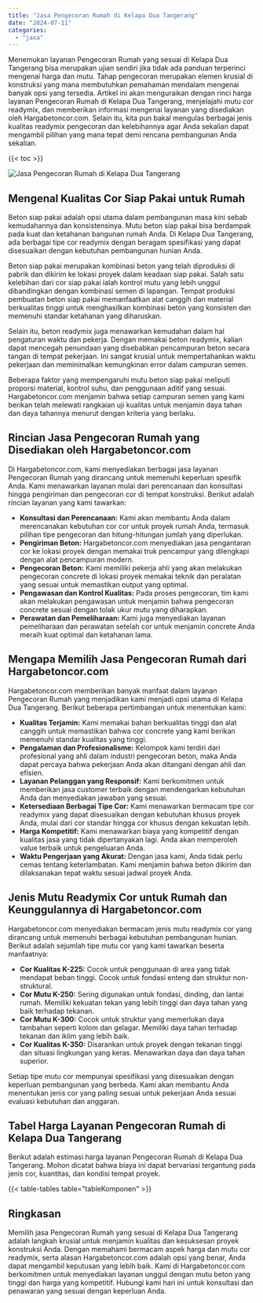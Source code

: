 ```yaml
---
title: "Jasa Pengecoran Rumah di Kelapa Dua Tangerang"
date: "2024-07-11"
categories: 
  - "jasa"
---
```



Menemukan layanan Pengecoran Rumah yang sesuai di Kelapa Dua Tangerang bisa merupakan ujian sendiri jika tidak ada panduan terperinci mengenai harga dan mutu. Tahap pengecoran merupakan elemen krusial di konstruksi yang mana membutuhkan pemahaman mendalam mengenai banyak opsi yang tersedia. Artikel ini akan menguraikan dengan rinci harga layanan Pengecoran Rumah di Kelapa Dua Tangerang, menjelajahi mutu cor readymix, dan memberikan informasi mengenai layanan yang disediakan oleh Hargabetoncor.com. Selain itu, kita pun bakal mengulas berbagai jenis kualitas readymix pengecoran dan kelebihannya agar Anda sekalian dapat mengambil pilihan yang mana tepat demi rencana pembangunan Anda sekalian.

{{< toc >}}

![Jasa Pengecoran Rumah di Kelapa Dua Tangerang](https://hargareadymixid.github.io/hbc/readymix-hbc%20(32).png)

## Mengenal Kualitas Cor Siap Pakai untuk Rumah

Beton siap pakai adalah opsi utama dalam pembangunan masa kini sebab kemudahannya dan konsistensinya. Mutu beton siap pakai bisa berdampak pada kuat dan ketahanan bangunan rumah Anda. Di Kelapa Dua Tangerang, ada berbagai tipe cor readymix dengan beragam spesifikasi yang dapat disesuaikan dengan kebutuhan pembangunan hunian Anda.

Beton siap pakai merupakan kombinasi beton yang telah diproduksi di pabrik dan dikirim ke lokasi proyek dalam keadaan siap pakai. Salah satu kelebihan dari cor siap pakai ialah kontrol mutu yang lebih unggul dibandingkan dengan kombinasi semen di lapangan. Tempat produksi pembuatan beton siap pakai memanfaatkan alat canggih dan material berkualitas tinggi untuk menghasilkan kombinasi beton yang konsisten dan memenuhi standar ketahanan yang diharuskan.

Selain itu, beton readymix juga menawarkan kemudahan dalam hal pengaturan waktu dan pekerja. Dengan memakai beton readymix, kalian dapat mencegah penundaan yang disebabkan pencampuran beton secara tangan di tempat pekerjaan. Ini sangat krusial untuk mempertahankan waktu pekerjaan dan meminimalkan kemungkinan error dalam campuran semen.

Beberapa faktor yang mempengaruhi mutu beton siap pakai meliputi proporsi material, kontrol suhu, dan penggunaan aditif yang sesuai. Hargabetoncor.com menjamin bahwa setiap campuran semen yang kami berikan telah melewati rangkaian uji kualitas untuk menjamin daya tahan dan daya tahannya menurut dengan kriteria yang berlaku.

## Rincian Jasa Pengecoran Rumah yang Disediakan oleh Hargabetoncor.com

Di Hargabetoncor.com, kami menyediakan berbagai jasa layanan Pengecoran Rumah yang dirancang untuk memenuhi keperluan spesifik Anda. Kami menawarkan layanan mulai dari perencanaan dan konsultasi hingga pengiriman dan pengecoran cor di tempat konstruksi. Berikut adalah rincian layanan yang kami tawarkan:

- **Konsultasi dan Perencanaan:** Kami akan membantu Anda dalam merencanakan kebutuhan cor cor untuk proyek rumah Anda, termasuk pilihan tipe pengecoran dan hitung-hitungan jumlah yang diperlukan.
- **Pengiriman Beton:** Hargabetoncor.com menyediakan jasa pengantaran cor ke lokasi proyek dengan memakai truk pencampur yang dilengkapi dengan alat pencampuran modern.
- **Pengecoran Beton:** Kami memiliki pekerja ahli yang akan melakukan pengecoran concrete di lokasi proyek memakai teknik dan peralatan yang sesuai untuk memastikan output yang optimal.
- **Pengawasan dan Kontrol Kualitas:** Pada proses pengecoran, tim kami akan melakukan pengawasan untuk menjamin bahwa pengecoran concrete sesuai dengan tolak ukur mutu yang diharapkan.
- **Perawatan dan Pemeliharaan:** Kami juga menyediakan layanan pemeliharaan dan perawatan setelah cor untuk menjamin concrete Anda meraih kuat optimal dan ketahanan lama.

## Mengapa Memilih Jasa Pengecoran Rumah dari Hargabetoncor.com

Hargabetoncor.com memberikan banyak manfaat dalam layanan Pengecoran Rumah yang menjadikan kami menjadi opsi utama di Kelapa Dua Tangerang. Berikut beberapa pertimbangan untuk menentukan kami:

- **Kualitas Terjamin:** Kami memakai bahan berkualitas tinggi dan alat canggih untuk memastikan bahwa cor concrete yang kami berikan memenuhi standar kualitas yang tinggi.
- **Pengalaman dan Profesionalisme:** Kelompok kami terdiri dari profesional yang ahli dalam industri pengecoran beton, maka Anda dapat percaya bahwa pekerjaan Anda akan ditangani dengan ahli dan efisien.
- **Layanan Pelanggan yang Responsif:** Kami berkomitmen untuk memberikan jasa customer terbaik dengan mendengarkan kebutuhan Anda dan menyediakan jawaban yang sesuai.
- **Ketersediaan Berbagai Tipe Cor:** Kami menawarkan bermacam tipe cor readymix yang dapat disesuaikan dengan kebutuhan khusus proyek Anda, mulai dari cor standar hingga cor khusus dengan kekuatan lebih.
- **Harga Kompetitif:** Kami menawarkan biaya yang kompetitif dengan kualitas jasa yang tidak dipertanyakan lagi. Anda akan memperoleh value terbaik untuk pengeluaran Anda.
- **Waktu Pengerjaan yang Akurat:** Dengan jasa kami, Anda tidak perlu cemas tentang keterlambatan. Kami menjamin bahwa beton dikirim dan dilaksanakan tepat waktu sesuai jadwal proyek Anda.

## Jenis Mutu Readymix Cor untuk Rumah dan Keunggulannya di Hargabetoncor.com

Hargabetoncor.com menyediakan bermacam jenis mutu readymix cor yang dirancang untuk memenuhi berbagai kebutuhan pembangunan hunian. Berikut adalah sejumlah tipe mutu cor yang kami tawarkan beserta manfaatnya:

- **Cor Kualitas K-225:** Cocok untuk penggunaan di area yang tidak mendapat beban tinggi. Cocok untuk fondasi enteng dan struktur non-struktural.
- **Cor Mutu K-250:** Sering digunakan untuk fondasi, dinding, dan lantai rumah. Memiliki kekuatan tekan yang lebih tinggi dan daya tahan yang baik terhadap tekanan.
- **Cor Mutu K-300:** Cocok untuk struktur yang memerlukan daya tambahan seperti kolom dan gelagar. Memiliki daya tahan terhadap tekanan dan iklim yang lebih baik.
- **Cor Kualitas K-350:** Disarankan untuk proyek dengan tekanan tinggi dan situasi lingkungan yang keras. Menawarkan daya dan daya tahan superior.

Setiap tipe mutu cor mempunyai spesifikasi yang disesuaikan dengan keperluan pembangunan yang berbeda. Kami akan membantu Anda menentukan jenis cor yang paling sesuai untuk pekerjaan Anda sesuai evaluasi kebutuhan dan anggaran.

## Tabel Harga Layanan Pengecoran Rumah di Kelapa Dua Tangerang

Berikut adalah estimasi harga layanan Pengecoran Rumah di Kelapa Dua Tangerang. Mohon dicatat bahwa biaya ini dapat bervariasi tergantung pada jenis cor, kuantitas, dan kondisi tempat proyek.

{{< table-tables table="tableKomponen" >}}

## Ringkasan

Memilih jasa Pengecoran Rumah yang sesuai di Kelapa Dua Tangerang adalah langkah krusial untuk menjamin kualitas dan kesuksesan proyek konstruksi Anda. Dengan memahami bermacam aspek harga dan mutu cor readymix, serta alasan Hargabetoncor.com adalah opsi yang benar, Anda dapat mengambil keputusan yang lebih baik. Kami di Hargabetoncor.com berkomitmen untuk menyediakan layanan unggul dengan mutu beton yang tinggi dan harga yang kompetitif. Hubungi kami hari ini untuk konsultasi dan penawaran yang sesuai dengan keperluan Anda.
